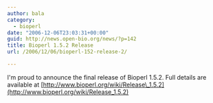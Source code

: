 ```yaml
---
author: bala
category:
  - bioperl
date: "2006-12-06T23:03:31+00:00"
guid: http://news.open-bio.org/news/?p=142
title: Bioperl 1.5.2 Release
url: /2006/12/06/bioperl-152-release-2/

---
```

I'm proud to announce the final release of Bioperl 1.5.2. Full details are available at [http://www.bioperl.org/wiki/Release\_1.5.2](http://www.bioperl.org/wiki/Release_1.5.2)
